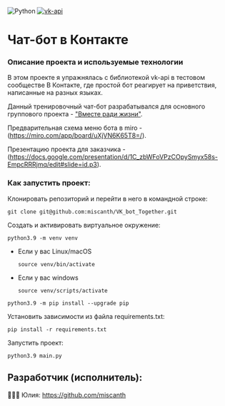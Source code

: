 ![Python](https://img.shields.io/badge/python-3670A0?style=for-the-badge&logo=python&logoColor=ffdd54)  [![vk-api](https://img.shields.io/badge/vk--api-blue)](https://pypi.org/project/vk-api/)

# Чат-бот в Контакте

### Описание проекта и используемые технологии
В этом проекте я упражнялась с библиотекой vk-api в тестовом сообществе В Контакте, где простой бот реагирует на приветствия, написанные на разных языках.

Данный тренировочный чат-бот разрабатывался для основного группового проекта - ["Вместе ради жизни"](https://github.com/Studio-Yandex-Practicum/together-for-life).

Предварительная схема меню бота в miro - (https://miro.com/app/board/uXjVN6K65T8=/).

Презентацию проекта для заказчика - (https://docs.google.com/presentation/d/1C_zbWFoVPzCOpySmyx58s-EmpcRRRjmq/edit#slide=id.p3).


### Как запустить проект:
Клонировать репозиторий и перейти в него в командной строке: 
```
git clone git@github.com:miscanth/VK_bot_Together.git
```
Cоздать и активировать виртуальное окружение: 
```
python3.9 -m venv venv 
```
* Если у вас Linux/macOS 

    ```
    source venv/bin/activate
    ```
* Если у вас windows 
 
    ```
    source venv/scripts/activate
    ```
```
python3.9 -m pip install --upgrade pip
```
Установить зависимости из файла requirements.txt:
```
pip install -r requirements.txt
```
Запустить проект:

```
python3.9 main.py
```

## Разработчик (исполнитель):
👩🏼‍💻 Юлия: https://github.com/miscanth

